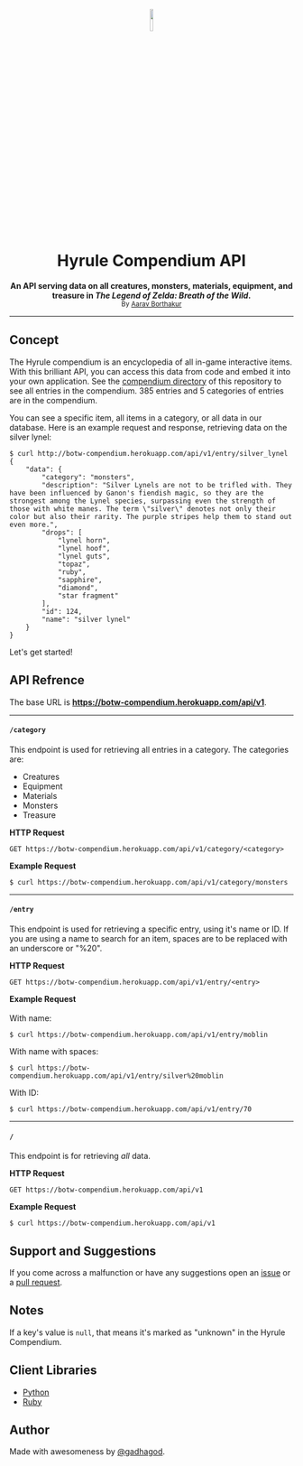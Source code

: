 <p align="center">
<img src="https://static.wikia.nocookie.net/characterprofile/images/c/c8/BotW_Link.png/revision/latest/scale-to-width-down/340?cb=20170306180639" length=10% width=10%>
</p>
<h1 align="center">Hyrule Compendium API</h1>
<p align="center"><b>An API serving data on all creatures, monsters, materials, equipment, and treasure in <i>The Legend of Zelda: Breath of the Wild</i>.</b><br>
    <sub>By <a href="http://github.com/gadhagod">Aarav Borthakur</a></sub></p>


***

## Concept
The Hyrule compendium is an encyclopedia of all in-game interactive items. With this brilliant API, you can access this data from code and embed it into your own application. See the [compendium directory](compendium) of this repository to see all entries in the compendium. 385 entries and 5 categories of entries are in the compendium.

You can see a specific item, all items in a category, or all data in our database.
Here is an example request and response, retrieving data on the silver lynel:

    $ curl http://botw-compendium.herokuapp.com/api/v1/entry/silver_lynel
    {
        "data": {
            "category": "monsters",
            "description": "Silver Lynels are not to be trifled with. They have been influenced by Ganon's fiendish magic, so they are the strongest among the Lynel species, surpassing even the strength of those with white manes. The term \"silver\" denotes not only their color but also their rarity. The purple stripes help them to stand out even more.",
            "drops": [
                "lynel horn",
                "lynel hoof",
                "lynel guts",
                "topaz",
                "ruby",
                "sapphire",
                "diamond",
                "star fragment"
            ],
            "id": 124,
            "name": "silver lynel"
        }
    }

Let's get started!

## API Refrence

The base URL is **https://botw-compendium.herokuapp.com/api/v1**.

---------------

#### `/category`
This endpoint is used for retrieving all entries in a category. The categories are:

* Creatures
* Equipment
* Materials
* Monsters
* Treasure

**HTTP Request**

    GET https://botw-compendium.herokuapp.com/api/v1/category/<category>
    
**Example Request**

    $ curl https://botw-compendium.herokuapp.com/api/v1/category/monsters
    
---------------

#### `/entry`
This endpoint is used for retrieving a specific entry, using it's name or ID. 
If you are using a name to search for an item, spaces are to be replaced with an underscore or "%20".

**HTTP Request**

    GET https://botw-compendium.herokuapp.com/api/v1/entry/<entry>
    
**Example Request** \
<br>With name:

    $ curl https://botw-compendium.herokuapp.com/api/v1/entry/moblin
    
With name with spaces:

    $ curl https://botw-compendium.herokuapp.com/api/v1/entry/silver%20moblin
    
With ID:

    $ curl https://botw-compendium.herokuapp.com/api/v1/entry/70
    
---------------

#### `/`
This endpoint is for retrieving *all* data.

**HTTP Request**

    GET https://botw-compendium.herokuapp.com/api/v1

**Example Request**

    $ curl https://botw-compendium.herokuapp.com/api/v1

## Support and Suggestions

If you come across a malfunction or have any suggestions open an [issue](https://github.com/gadhagod/Hyrule-Compendium-API/issues) or a [pull request](https://github.com/gadhagod/Hyrule-Compendium-API/pulls).

## Notes

If a key's value is `null`, that means it's marked as "unknown" in the Hyrule Compendium.

## Client Libraries

* [Python](https://pypi.org/project/Hyrule-Compendium/)
* [Ruby](https://github.com/gadhagod/Hyrule-Compendium-ruby-client)

## Author
Made with awesomeness by [@gadhagod](http://github.com/gadhagod).
